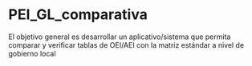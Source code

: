 # PEI_GL_comparativa
El objetivo general es desarrollar un aplicativo/sistema que permita comparar y verificar tablas de OEI/AEI con la matriz estándar a nivel de gobierno local
